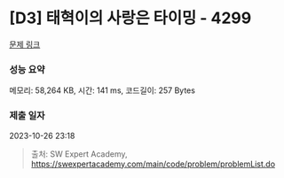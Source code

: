 # [D3] 태혁이의 사랑은 타이밍 - 4299 

[문제 링크](https://swexpertacademy.com/main/code/problem/problemDetail.do?contestProbId=AWLv6mx6htoDFAVV) 

### 성능 요약

메모리: 58,264 KB, 시간: 141 ms, 코드길이: 257 Bytes

### 제출 일자

2023-10-26 23:18



> 출처: SW Expert Academy, https://swexpertacademy.com/main/code/problem/problemList.do